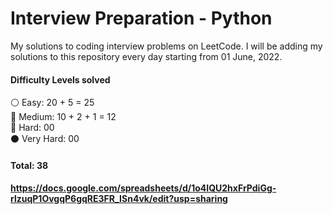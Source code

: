 # Interview Preparation - Python

My solutions to coding interview problems on LeetCode. I will be adding my solutions to this repository every day starting from 01 June, 2022.

#### Difficulty Levels solved </br>

⚪ Easy: 20 + 5 = 25 </br>
🔵 Medium: 10 + 2 + 1 = 12 </br>
🔴 Hard: 00  </br>
⚫ Very Hard: 00  </br>

#### Total: 38

#### https://docs.google.com/spreadsheets/d/1o4IQU2hxFrPdiGg-rlzuqP1OvgqP6gqRE3FR_ISn4vk/edit?usp=sharing


